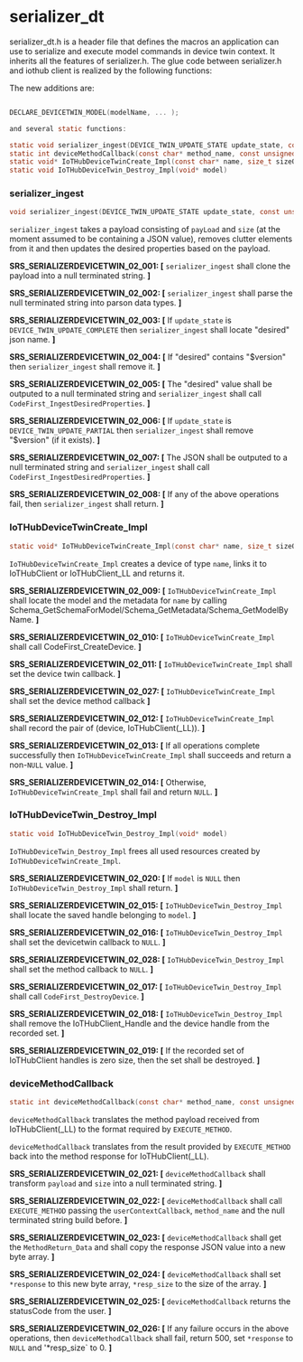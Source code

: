 # serializer_dt

serializer_dt.h is a header file that defines the macros an application can use to serialize and execute model commands in device twin context.
It inherits all the features of serializer.h. The glue code between serializer.h and iothub client is realized by the following functions: 

The new additions are:
```c

DECLARE_DEVICETWIN_MODEL(modelName, ... );

and several static functions:

static void serializer_ingest(DEVICE_TWIN_UPDATE_STATE update_state, const unsigned char* payLoad, size_t size, void* userContextCallback)
static int deviceMethodCallback(const char* method_name, const unsigned char* payload, size_t size, unsigned char** response, size_t* resp_size, void* userContextCallback)
static void* IoTHubDeviceTwinCreate_Impl(const char* name, size_t sizeOfName, SERIALIZER_DEVICETWIN_PROTOHANDLE* protoHandle)
static void IoTHubDeviceTwin_Destroy_Impl(void* model)
```

### serializer_ingest
```c
void serializer_ingest(DEVICE_TWIN_UPDATE_STATE update_state, const unsigned char* payLoad, size_t size, void* userContextCallback)
```

`serializer_ingest` takes a payload consisting of `payLoad` and `size` (at the moment assumed to be containing a JSON value), removes clutter elements from it
and then updates the desired properties based on the payload.

**SRS_SERIALIZERDEVICETWIN_02_001: [** `serializer_ingest` shall clone the payload into a null terminated string. **]**

**SRS_SERIALIZERDEVICETWIN_02_002: [** `serializer_ingest` shall parse the null terminated string into parson data types. **]**

**SRS_SERIALIZERDEVICETWIN_02_003: [** If `update_state` is `DEVICE_TWIN_UPDATE_COMPLETE` then `serializer_ingest` shall locate "desired" json name. **]**

**SRS_SERIALIZERDEVICETWIN_02_004: [** If "desired" contains "$version" then `serializer_ingest` shall remove it. **]**

**SRS_SERIALIZERDEVICETWIN_02_005: [** The "desired" value shall be outputed to a null terminated string and `serializer_ingest` shall call `CodeFirst_IngestDesiredProperties`. **]**

**SRS_SERIALIZERDEVICETWIN_02_006: [** If `update_state` is `DEVICE_TWIN_UPDATE_PARTIAL` then `serializer_ingest` shall remove "$version" (if it exists). **]**

**SRS_SERIALIZERDEVICETWIN_02_007: [** The JSON shall be outputed to a null terminated string and `serializer_ingest` shall call `CodeFirst_IngestDesiredProperties`. **]**

**SRS_SERIALIZERDEVICETWIN_02_008: [** If any of the above operations fail, then `serializer_ingest` shall return. **]**

### IoTHubDeviceTwinCreate_Impl
```c
static void* IoTHubDeviceTwinCreate_Impl(const char* name, size_t sizeOfName, SERIALIZER_DEVICETWIN_PROTOHANDLE* protoHandle)
```

`IoTHubDeviceTwinCreate_Impl` creates a device of type `name`, links it to IoTHubClient or IoTHubClient_LL and returns it.

**SRS_SERIALIZERDEVICETWIN_02_009: [** `IoTHubDeviceTwinCreate_Impl` shall locate the model and the metadata for `name` by calling Schema_GetSchemaForModel/Schema_GetMetadata/Schema_GetModelByName. **]**

**SRS_SERIALIZERDEVICETWIN_02_010: [** `IoTHubDeviceTwinCreate_Impl` shall call CodeFirst_CreateDevice. **]**

**SRS_SERIALIZERDEVICETWIN_02_011: [** `IoTHubDeviceTwinCreate_Impl` shall set the device twin callback. **]**

**SRS_SERIALIZERDEVICETWIN_02_027: [** `IoTHubDeviceTwinCreate_Impl` shall set the device method callback **]**

**SRS_SERIALIZERDEVICETWIN_02_012: [** `IoTHubDeviceTwinCreate_Impl` shall record the pair of (device, IoTHubClient(_LL)). **]**

**SRS_SERIALIZERDEVICETWIN_02_013: [** If all operations complete successfully then `IoTHubDeviceTwinCreate_Impl` shall succeeds and return a non-`NULL` value. **]**

**SRS_SERIALIZERDEVICETWIN_02_014: [** Otherwise, `IoTHubDeviceTwinCreate_Impl` shall fail and return `NULL`. **]**

### IoTHubDeviceTwin_Destroy_Impl
```c
static void IoTHubDeviceTwin_Destroy_Impl(void* model)
```

`IoTHubDeviceTwin_Destroy_Impl` frees all used resources created by `IoTHubDeviceTwinCreate_Impl`.

**SRS_SERIALIZERDEVICETWIN_02_020: [** If `model` is `NULL` then `IoTHubDeviceTwin_Destroy_Impl` shall return. **]**

**SRS_SERIALIZERDEVICETWIN_02_015: [** `IoTHubDeviceTwin_Destroy_Impl` shall locate the saved handle belonging to `model`. **]**

**SRS_SERIALIZERDEVICETWIN_02_016: [** `IoTHubDeviceTwin_Destroy_Impl` shall set the devicetwin callback to `NULL`. **]**

**SRS_SERIALIZERDEVICETWIN_02_028: [** `IoTHubDeviceTwin_Destroy_Impl` shall set the method callback to `NULL`. **]**

**SRS_SERIALIZERDEVICETWIN_02_017: [** `IoTHubDeviceTwin_Destroy_Impl` shall call `CodeFirst_DestroyDevice`. **]**

**SRS_SERIALIZERDEVICETWIN_02_018: [** `IoTHubDeviceTwin_Destroy_Impl` shall remove the IoTHubClient_Handle and the device handle from the recorded set. **]**

**SRS_SERIALIZERDEVICETWIN_02_019: [** If the recorded set of IoTHubClient handles is zero size, then the set shall be destroyed. **]**

### deviceMethodCallback
```c
static int deviceMethodCallback(const char* method_name, const unsigned char* payload, size_t size, unsigned char** response, size_t* resp_size, void* userContextCallback)
```

`deviceMethodCallback` translates the method payload received from IoTHubClient(_LL) to the format required by `EXECUTE_METHOD`. 

`deviceMethodCallback` translates from the result provided by `EXECUTE_METHOD` back into the method response for IoTHubClient(_LL).

**SRS_SERIALIZERDEVICETWIN_02_021: [** `deviceMethodCallback` shall transform `payload` and `size` into a null terminated string. **]**

**SRS_SERIALIZERDEVICETWIN_02_022: [** `deviceMethodCallback` shall call `EXECUTE_METHOD` passing the `userContextCallback`, `method_name` and the null terminated string build before. **]**

**SRS_SERIALIZERDEVICETWIN_02_023: [** `deviceMethodCallback` shall get the `MethodReturn_Data` and shall copy the response JSON value into a new byte array. **]**

**SRS_SERIALIZERDEVICETWIN_02_024: [** `deviceMethodCallback` shall set `*response` to this new byte array, `*resp_size` to the size of the array. **]**

**SRS_SERIALIZERDEVICETWIN_02_025: [** `deviceMethodCallback` returns the statusCode from the user. **]**

**SRS_SERIALIZERDEVICETWIN_02_026: [** If any failure occurs in the above operations, then `deviceMethodCallback` shall fail, return 500, set `*response` to `NULL` and '*resp_size` to 0. **]** 













